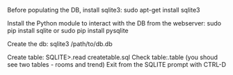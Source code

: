 Before populating the DB, install sqlite3:
  sudo apt-get install sqlite3

Install the Python module to interact with the DB from the webserver:
  sudo pip install sqlite or sudo pip install pysqlite

Create the db:
sqlite3 /path/to/db.db

Create table: SQLITE>.read createtable.sql
Check table:.table (you shoud see two tables - rooms and trend)
Exit from the SQLITE prompt with CTRL-D
